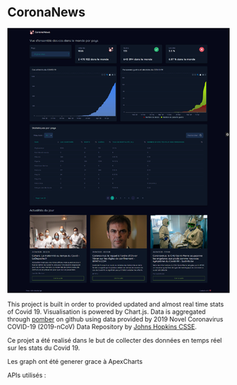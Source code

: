 # CoronaNews

![CoronaNews](https://github.com/Ervin11/CoronaNews/blob/Ervin/view.png)

This project is built in order to provided updated and almost real time stats of Covid 19. Visualisation is powered by Chart.js. Data is aggregated through [pomber](https://github.com/pomber/covid19) on github using data provided by 2019 Novel Coronavirus COVID-19 (2019-nCoV) Data Repository by [Johns Hopkins CSSE](https://github.com/CSSEGISandData/COVID-19).

Ce projet a été realisé dans le but de collecter des données en temps réel sur les stats du Covid 19.

Les graph ont été generer grace à ApexCharts

APIs utilisés :
 